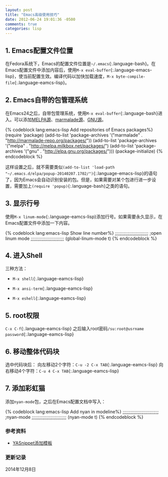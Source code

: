 ```yaml
---
layout: post
title: "Emacs高级使用技巧"
date: 2012-06-24 19:01:36 -0500
comments: true
categories: lisp
---
```


## 1. Emacs配置文件位置 ##

在Fedora系统下，Emacs的配置文件位置是`~/.emacs`{:.language-bash}。在Emacs配置文件中添加内容后，使用`M-x eval-buffer`{:.language-emacs-lisp}，使当前配置生效。编译代码以加快加载速度，`M-x byte-compile-file`{:.language-eamcs-lisp}。


## 2. Emacs自带的包管理系统 ##

在Emacs24之后，自带包管理系统，使用`M-x eval-buffer`{:.language-bash}进入。可以添加[MELPA源](http://melpa.org/)、[marmalade源](https://marmalade-repo.org/)、[GNU源](http://elpa.gnu.org/packages/)。

{% codeblock lang:emacs-lisp Add repositories of Emacs packages%}
(require 'package)
(add-to-list 'package-archives
	     '("marmalade" . "http://marmalade-repo.org/packages/"))
(add-to-list 'package-archives
	     '("melpa" . "http://melpa.milkbox.net/packages/")
(add-to-list 'package-archives
	     '("gnu" . "http://elpa.gnu.org/packages/")))
(package-initialize)
{% endcodeblock %}

<!--more-->

这样设置之后，就不需要类似`(add-to-list 'load-path "~/.emacs.d/elpa/popup-20140207.1702/")`{:.language-emacs-lisp}的语句了，因为Emacs会自动识别安装的包。但是，如果需要对某个包进行进一步设置，需要加上`(require 'popup)`{:.language-bash}之类的语句。

## 3. 显示行号 ##

使用`M-x linum-mode`{:.language-eamcs-lisp}添加行号。如果需要永久显示，在Emacs配置文件中添加一下内容。

{% codeblock lang:emacs-lisp Show line number%}
;;;;;;;;;;;;;;;;;;;;;;;;;
;open linum mode
;;;;;;;;;;;;;;;;;;;;;;;;;
(global-linum-mode t)
{% endcodeblock %}

## 4. 进入Shell ##

三种方法：

* `M-x shell`{:.language-eamcs-lisp}

* `M-x ansi-term`{:.language-eamcs-lisp}

* `M-x eshell`{:.language-eamcs-lisp}

## 5. root权限 ##

`C-x C-f`{:.language-eamcs-lisp} 之后输入root密码`/su:root@usrname password`{:.language-eamcs-lisp}

## 6. 移动整体代码块 ##

选中代码块后：
向左移动2个字符：`C-u -2 C-x TAB`{:.language-eamcs-lisp}
向右移动4个字符：`C-u 4 C-x TAB`{:.language-eamcs-lisp}

## 7. 添加彩虹猫 ##

添加`nyan-mode`包，之后在Emacs配置文档中写入：

{% codeblock lang:emacs-lisp Add nyan in modeline%}
;;;;;;;;;;;;;;;;;;;;;;;;;;;
;nyan-mode
;;;;;;;;;;;;;;;;;;;;;;;;;;
(nyan-mode t)
{% endcodeblock %}



### 参考资料 ###

* [YASnippet添加模板](http://mad4a.me/2012/08/02/emacs-summary-cont/)

### 更新记录 ###

2014年12月8日
